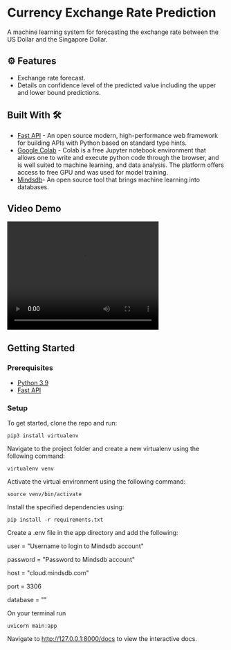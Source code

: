 # Currency Exchange Rate Prediction

A machine learning system for forecasting the exchange rate between the US Dollar and the Singapore Dollar.

## ⚙️ Features
- Exchange rate forecast.
- Details on confidence level of the predicted value including the upper and lower bound predictions.

## Built With 🛠

- [Fast API](https://fastapi.tiangolo.com/) - An open source modern, high-performance web framework for building APIs with Python based on standard type hints.
- [Google Colab](https://colab.research.google.com/) -  Colab is a free Jupyter notebook environment that allows one to write and execute python code through the browser, and is well suited to machine learning, and data analysis. The platform offers access to free GPU and was used for model training.
- [Mindsdb](https://mindsdb.com/)- An open source tool that brings machine learning into databases.

## Video Demo

<video width="350" height="250" controls>
  <source src="https://youtu.be/RlZi3psybnM" type="video/mp4">
</video>

## Getting Started 

### Prerequisites
- [Python 3.9](https://www.python.org/downloads/)
- [Fast API](https://fastapi.tiangolo.com/)

### Setup

To get started, clone the repo and run: 

`pip3 install virtualenv` 

Navigate to the project folder and create a new virtualenv using the following command:

`virtualenv venv`

Activate  the virtual environment using the following command:

`source venv/bin/activate`

Install the specified dependencies using:

`pip install -r requirements.txt`

Create a .env file in the app directory and add the following:

user = "Username to login to Mindsdb account"

password = "Password to Mindsdb account"

host = "cloud.mindsdb.com"

port = 3306

database = ""

On your terminal run 

`uvicorn main:app`

Navigate to http://127.0.0.1:8000/docs to view the interactive docs.
